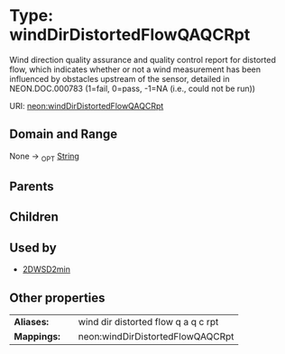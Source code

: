 
# Type: windDirDistortedFlowQAQCRpt


Wind direction quality assurance and quality control report for distorted flow, which indicates whether or not a wind measurement has been influenced by obstacles upstream of the sensor, detailed in NEON.DOC.000783 (1=fail, 0=pass, -1=NA (i.e., could not be run))

URI: [neon:windDirDistortedFlowQAQCRpt](https://data.neonscience.org/windDirDistortedFlowQAQCRpt)


## Domain and Range

None ->  <sub>OPT</sub> [String](types/String.md)

## Parents


## Children


## Used by

 * [2DWSD2min](2DWSD2min.md)

## Other properties

|  |  |  |
| --- | --- | --- |
| **Aliases:** | | wind dir distorted flow q a q c rpt |
| **Mappings:** | | neon:windDirDistortedFlowQAQCRpt |

